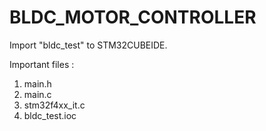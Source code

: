# BLDC_MOTOR_CONTROLLER

Import "bldc_test" to STM32CUBEIDE. 

Important files :
1. main.h
2. main.c
3. stm32f4xx_it.c
4. bldc_test.ioc
